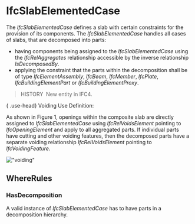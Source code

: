 # IfcSlabElementedCase

The _IfcSlabElementedCase_ defines a slab with certain constraints for the provision of its components. The _IfcSlabElementedCase_ handles all cases of slabs, that are decomposed into parts:

* having components being assigned to the _IfcSlabElementedCase_ using the _IfcRelAggregates_ relationship accessible by the inverse relationship _IsDecomposedBy_.
* applying the constraint that the parts within the decomposition shall be of type _IfcElementAssembly_, _IfcBeam_, _IfcMember_, _IfcPlate_, _IfcBuildingElementPart_ or _IfcBuildingElementProxy_.

> HISTORY&nbsp; New entity in IFC4.

{ .use-head}
Voiding Use Definition:

As shown in Figure 1, openings within the composite slab are directly assigned to _IfcSlabElementedCase_ using _IfcRelVoidsElement_ pointing to _IfcOpeningElement_ and apply to all aggregated parts. If individual parts have cutting and other voiding features, then the decomposed parts have a separate voiding relationship _IfcRelVoidsElement_ pointing to _IfcVoidingFeature_.

!["voiding"](../../../../../../figures/ifcslabelementedcase_fig01.png "Figure 1 &mdash; Slab elemented voiding")

## WhereRules

### HasDecomposition
A valid instance of _IfcSlabElementedCase_ has to have parts in a decomposition hierarchy.
